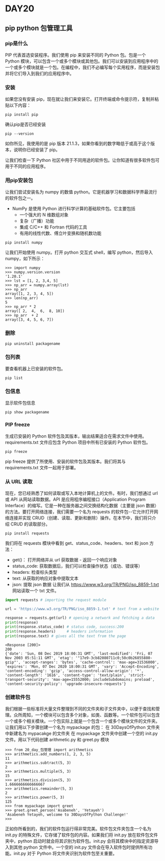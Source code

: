# DAY20

## pip python 包管理工具

### pip是什么

PIP 代表首选安装程序。我们使用 pip 来安装不同的 Python 包。包是一个 Python 模块，可以包含一个或多个模块或其他包。我们可以安装到应用程序中的一个或多个模块就是一个包。在编程中，我们不必编写每个实用程序，而是安装包并将它们导入到我们的应用程序中。

### 安装

如果您没有安装 pip，现在就让我们来安装它。打开终端或命令提示符，复制并粘贴以下内容：

```
pip install pip
```

确认pip是否已经安装

```
pip --version
```

如你所见，我使用的是 pip 版本 21.1.3，如果你看到的数字略低于或高于这个版本，说明你已经安装了 pip。

让我们检查一下 Python 社区中用于不同用途的软件包。让你知道有很多软件包可用于不同的应用程序。

### 用pip安装包

让我们尝试安装名为 numpy 的数值 python。它是机器学习和数据科学界最流行的软件包之一。

- NumPy 是使用 Python 进行科学计算的基础软件包。它主要包括
  - 一个强大的 N 维数组对象
  - 复杂（广播）功能
  - 集成 C/C++ 和 Fortran 代码的工具
  - 有用的线性代数、傅立叶变换和随机数功能

```
pip install numpy
```

让我们开始使用 numpy。打开 python 交互式 shell，编写 python，然后导入 numpy，如下所示：

```
>>> import numpy
>>> numpy.version.version
'1.20.1'
>>> lst = [1, 2, 3,4, 5]
>>> np_arr = numpy.array(lst)
>>> np_arr
array([1, 2, 3, 4, 5])
>>> len(np_arr)
5
>>> np_arr * 2
array([ 2,  4,  6,  8, 10])
>>> np_arr  + 2
array([3, 4, 5, 6, 7])
```

### 删除

```
pip uninstall packagename
```

### 包列表

要查看机器上已安装的软件包。

```
pip list
```

### 包信息

显示软件包信息

```
pip show packagename
```

### PIP freeze

生成已安装的 Python 软件包及其版本，输出结果适合在需求文件中使用。requirements.txt 文件应包含 Python 项目中所有已安装的 Python 软件包。

```
pip freeze
```

pip freeze 提供了所使用、安装的软件包及其版本。我们将其与 requirements.txt 文件一起用于部署。

### 从 URL 读取

现在，您已经熟悉了如何读取或写入本地计算机上的文件。有时，我们想通过 url 或 API 从网站读取数据。API 是应用程序编程接口（Application Program Interface）的缩写。它是一种在服务器之间交换结构化数据（主要是 json 数据）的方法。要打开网络连接，我们需要一个名为 requests 的软件包--它允许打开网络连接并实现 CRUD（创建、读取、更新和删除）操作。在本节中，我们将只介绍 CRUD 的读取部分。

```
pip install requests
```

我们将在 requests 模块中看到 get、status_code、headers、text 和 json 方法：

- get()： 打开网络并从 url 获取数据 - 返回一个响应对象
- status_code: 获取数据后，我们可以检查操作状态（成功、错误等）
- headers: 检查标头类型
- text: 从获取的响应对象中提取文本
- json: 提取 json 数据 让我们从 https://www.w3.org/TR/PNG/iso_8859-1.txt 网站读取一个 txt 文件。

```py
import requests # importing the request module

url = 'https://www.w3.org/TR/PNG/iso_8859-1.txt' # text from a website

response = requests.get(url) # opening a network and fetching a data
print(response)
print(response.status_code) # status code, success:200
print(response.headers)     # headers information
print(response.text) # gives all the text from the page
```

```
<Response [200]>
200
{'date': 'Sun, 08 Dec 2019 18:00:31 GMT', 'last-modified': 'Fri, 07 Nov 2003 05:51:11 GMT', 'etag': '"17e9-3cb82080711c0;50c0b26855880-gzip"', 'accept-ranges': 'bytes', 'cache-control': 'max-age=31536000', 'expires': 'Mon, 07 Dec 2020 18:00:31 GMT', 'vary': 'Accept-Encoding', 'content-encoding': 'gzip', 'access-control-allow-origin': '*', 'content-length': '1616', 'content-type': 'text/plain', 'strict-transport-security': 'max-age=15552000; includeSubdomains; preload', 'content-security-policy': 'upgrade-insecure-requests'}
```

### 创建软件包

我们根据一些标准将大量文件整理到不同的文件夹和子文件夹中，以便于查找和管理。众所周知，一个模块可以包含多个对象，如类、函数等。一个软件包可以包含一个或多个相关模块。一个包实际上就是一个包含一个或多个模块文件的文件夹。让我们用以下步骤创建一个名为 mypackage 的包：
在 30DaysOfPython 文件夹中新建名为 mypacakge 的文件夹 在 mypackage 文件夹中创建一个空的 init.py 文件。用以下代码创建 arithmetic.py 和 greet.py 模块

```
>>> from 20_day_包管理 import arithmetics
>>> arithmetics.add_numbers(1, 2, 3, 5)
11
>>> arithmetics.subtract(5, 3)
2
>>> arithmetics.multiple(5, 3)
15
>>> arithmetics.division(5, 3)
1.6666666666666667
>>> arithmetics.remainder(5, 3)
2
>>> arithmetics.power(5, 3)
125
>>> from mypackage import greet
>>> greet.greet_person('Asabeneh', 'Yetayeh')
'Asabeneh Yetayeh, welcome to 30DaysOfPython Challenge!'
>>>
```

正如你所看到的，我们的软件包运行得非常完美。软件包文件夹包含一个名为 init.py 的特殊文件，它存储了软件包的内容。如果我们将 init.py 放在软件包文件夹中，python 启动时就会将其识别为软件包。init.py 会将其模块中的指定资源导入到其他 python 文件中。一个空的 init.py 文件会在导入软件包时提供所有功能。init.py 对于 Python 将文件夹识别为软件包至关重要。

